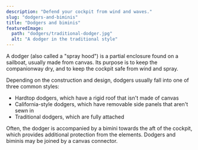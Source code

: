 ```yaml
---
description: "Defend your cockpit from wind and waves."
slug: "dodgers-and-biminis"
title: "Dodgers and biminis"
featuredImage:
  path: "dodgers/traditional-dodger.jpg"
  alt: "A dodger in the traditional style"
---
```


A dodger (also called a "spray hood") is a partial enclosure found on a
sailboat, usually made from canvas. Its purpose is to keep the companionway
dry, and to keep the cockpit safe from wind and spray.

<!--more-->

Depending on the construction and design, dodgers usually fall into one of three
common styles:

- Hardtop dodgers, which have a rigid roof that isn't made of canvas
- California-style dodgers, which have removable side panels that aren't sewn in
- Traditional dodgers, which are fully attached

Often, the dodger is accompanied by a bimini towards the aft of the cockpit,
which provides additional protection from the elements. Dodgers and biminis may
be joined by a canvas connector.
